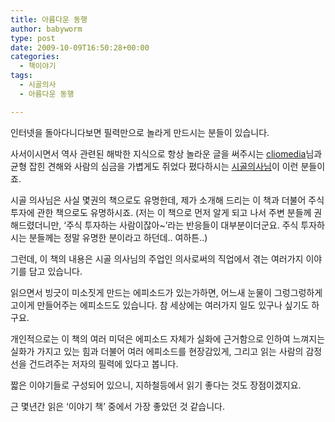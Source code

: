```yaml
---
title: 아름다운 동행
author: babyworm
type: post
date: 2009-10-09T16:50:28+00:00
categories:
  - 책이야기
tags:
  - 시골의사
  - 아름다운 동행

---
```

인터넷을 돌아다니다보면 필력만으로 놀라게 만드시는 분들이 있습니다. 

사서이시면서 역사 관련된 해박한 지식으로 항상 놀라운 글을 써주시는 <a href="http://cliomedia.egloos.com" target="_blank">cliomedia</a>님과 균형 잡힌 견해와 사람의 심금을 가볍게도 쥐었다 폈다하시는 <a href="http://blog.naver.com/donodonsu" target="_blank">시골의사님</a>이 이런 분들이죠.

시골 의사님은 사실 몇권의 책으로도 유명한데, 제가 소개해 드리는 이 책과 더불어 주식투자에 관한 책으로도 유명하시죠. (저는 이 책으로 먼저 알게 되고 나서 주변 분들께 권해드렸더니만, &#8216;주식 투자하는 사람이잖아~&#8217;라는 반응들이 대부분이더군요. 주식 투자하시는 분들께는 정말 유명한 분이라고 하던데.. 여하튼..)

그런데, 이 책의 내용은 시골 의사님의 주업인 의사로써의 직업에서 겪는 여러가지 이야기를 담고 있습니다.

읽으면서 빙긋이 미소짓게 만드는 에피소드가 있는가하면, 어느새 눈물이 그렁그렁하게 고이게 만들어주는 에피소드도 있습니다. 참 세상에는 여러가지 일도 있구나 싶기도 하구요.

개인적으로는 이 책의 여러 미덕은 <span class="Apple-style-span" style="background-color: rgb(255, 255, 255); ">에피소드 자체가 실화에 근거함으로 인하여 느껴지는 실화가 가지고 있는 힘과 더불어 여러 에피소드를 현장감있게, 그리고 읽는 사람의 감정선을 건드려주는 저자의 필력에 있다고 봅니다. </span>

짧은 이야기들로 구성되어 있으니, 지하철등에서 읽기 좋다는 것도 장점이겠지요.

근 몇년간 읽은 &#8216;이야기 책&#8217; 중에서 가장 좋았던 것 같습니다.
